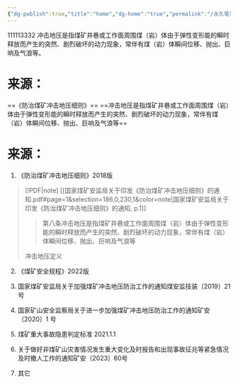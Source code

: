 ```yaml
---
{"dg-publish":true,"title":"home","dg-home":"true","permalink":"/永久笔记/冲击地压定义/","tags":["gardenEntry"],"dgPassFrontmatter":true}
---
```


111113332
冲击地压是指煤矿井巷或⼯作⾯周围煤（岩）体由于弹性变形能的瞬时释放⽽产⽣的突然、剧烈破坏的动⼒现象，常伴有煤（岩）体瞬间位移、抛出、巨响及⽓浪等。
# 来源：
==《防治煤矿冲击地压细则》==
==冲击地压是指煤矿井巷或⼯作⾯周围煤（岩）体由于弹性变形能的瞬时释放⽽产⽣的突然、剧烈破坏的动⼒现象，常伴有煤（岩）体瞬间位移、抛出、巨响及⽓浪等==










# 来源：
1. 《防治煤矿冲击地压细则》2018版
> [!PDF|note] [[国家煤矿安监局关于印发《防治煤矿冲击地压细则》的通知.pdf#page=1&selection=186,0,230,1&color=note|国家煤矿安监局关于印发《防治煤矿冲击地压细则》的通知, p.1]]
> > 第⼋条冲击地压是指煤矿井巷或⼯作⾯周围煤（岩）体由于弹性变形能的瞬时释放⽽产⽣的突然、剧烈破坏的动⼒现象，常伴有煤（岩）体瞬间位移、抛出、巨响及⽓浪等
> 
> 冲击地压定义


2. 《煤矿安全规程》2022版



3. 国家煤矿安监局关于加强煤矿冲击地压防治工作的通知煤安监技装〔2019〕21 号



4. 国家矿山安全监察局关于进一步加强煤矿冲击地压防治工作的通知矿安〔2020〕1 号




5. 煤矿重大事故隐患判定标准 2021.1.1



6. 关于做好⾮煤矿⼭灾害情况发⽣重⼤变化及时报告和出现事故征兆等紧急情况及时撤⼈⼯作的通知矿安〔2023〕60号



7. 其它

